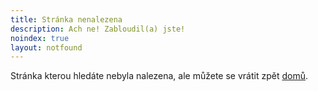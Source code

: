 ```yaml
---
title: Stránka nenalezena
description: Ach ne! Zabloudil(a) jste!
noindex: true
layout: notfound
---
```


Stránka kterou hledáte nebyla nalezena, ale můžete se vrátit zpět [domů](/).